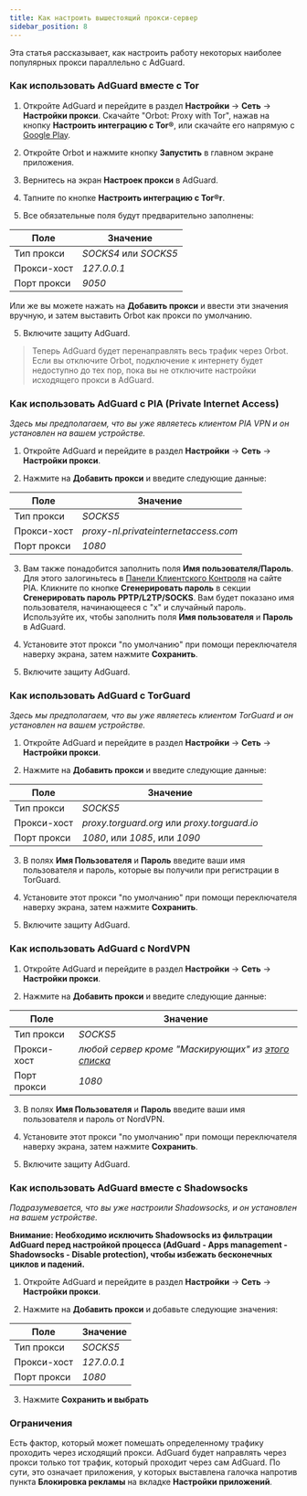```yaml
---
title: Как настроить вышестоящий прокси-сервер
sidebar_position: 8
---
```


Эта статья рассказывает, как настроить работу некоторых наиболее популярных прокси параллельно с AdGuard.

### Как использовать AdGuard вместе с Tor

1. Откройте AdGuard и перейдите в раздел **Настройки** → **Сеть** → **Настройки прокси**. Скачайте "Orbot: Proxy with Tor", нажав на кнопку **Настроить интеграцию с Tor®**, или скачайте его напрямую с [Google Play](https://play.google.com/store/apps/details?id=org.torproject.android&noprocess).

2. Откройте Orbot и нажмите кнопку **Запустить** в главном экране приложения.

2. Вернитесь на экран **Настроек прокси** в AdGuard.

3. Тапните по кнопке **Настроить интеграцию с Tor®r**.

4. Все обязательные поля будут предварительно заполнены:

| Поле        | Значение              |
| ----------- | --------------------- |
| Тип прокси  | *SOCKS4* или *SOCKS5* |
| Прокси-хост | *127.0.0.1*           |
| Порт прокси | *9050*                |

Или же вы можете нажать на **Добавить прокси** и ввести эти значения вручную, и затем выставить Orbot как прокси по умолчанию.

5. Включите защиту AdGuard.

> Теперь AdGuard будет перенаправлять весь трафик через Orbot. Если вы отключите Orbot, подключение к интернету будет недоступно до тех пор, пока вы не отключите настройки исходящего прокси в AdGuard.

### Как использовать AdGuard с PIA (Private Internet Access)

*Здесь мы предполагаем, что вы уже являетесь клиентом PIA VPN и он установлен на вашем устройстве.*

1. Откройте AdGuard и перейдите в раздел **Настройки** → **Сеть** → **Настройки прокси**.

2. Нажмите на **Добавить прокси** и введите следующие данные:

| Поле        | Значение                             |
| ----------- | ------------------------------------ |
| Тип прокси  | *SOCKS5*                             |
| Прокси-хост | *proxy-nl.privateinternetaccess.com* |
| Порт прокси | *1080*                               |

3. Вам также понадобится заполнить поля **Имя пользователя/Пароль**. Для этого залогиньтесь в [Панели Клиентского Контроля](https://www.privateinternetaccess.com/pages/client-sign-in) на сайте PIA. Кликните по кнопке **Сгенерировать пароль** в секции **Сгенерировать пароль PPTP/L2TP/SOCKS**. Вам будет показано имя пользователя, начинающееся с "x" и случайный пароль. Используйте их, чтобы заполнить поля **Имя пользователя** и **Пароль** в AdGuard.

4. Установите этот прокси "по умолчанию" при помощи переключателя наверху экрана, затем нажмите **Сохранить**.

5. Включите защиту AdGuard.

### Как использовать AdGuard с TorGuard

*Здесь мы предполагаем, что вы уже являетесь клиентом TorGuard и он установлен на вашем устройстве.*

1. Откройте AdGuard и перейдите в раздел **Настройки** → **Сеть** → **Настройки прокси**.

2. Нажмите на **Добавить прокси** и введите следующие данные:

| Поле        | Значение                                     |
| ----------- | -------------------------------------------- |
| Тип прокси  | *SOCKS5*                                     |
| Прокси-хост | *proxy.torguard.org* или *proxy.torguard.io* |
| Порт прокси | *1080*, или *1085*, или *1090*               |

3. В полях **Имя Пользователя** и **Пароль** введите ваши имя пользователя и пароль, которые вы получили при регистрации в TorGuard.

4. Установите этот прокси "по умолчанию" при помощи переключателя наверху экрана, затем нажмите **Сохранить**.

5. Включите защиту AdGuard.

### Как использовать AdGuard с NordVPN

1. Откройте AdGuard и перейдите в раздел **Настройки** → **Сеть** → **Настройки прокси**.

2. Нажмите на **Добавить прокси** и введите следующие данные:

| Поле        | Значение                                                                           |
| ----------- | ---------------------------------------------------------------------------------- |
| Тип прокси  | *SOCKS5*                                                                           |
| Прокси-хост | *любой сервер кроме "Маскирующих" из [этого списка](https://nordvpn.com/servers/)* |
| Порт прокси | *1080*                                                                             |

3. В полях **Имя Пользователя** и **Пароль** введите ваши имя пользователя и пароль от NordVPN.

4. Установите этот прокси "по умолчанию" при помощи переключателя наверху экрана, затем нажмите **Сохранить**.

5. Включите защиту AdGuard.

### Как использовать AdGuard вместе с Shadowsocks

*Подразумевается, что вы уже настроили Shadowsocks, и он установлен на вашем устройстве.*

**Внимание: Необходимо исключить Shadowsocks из фильтрации AdGuard перед настройкой процесса (AdGuard - Apps management - Shadowsocks - Disable protection), чтобы избежать бесконечных циклов и падений.**

1. Откройте AdGuard и перейдите в раздел **Настройки** → **Сеть** → **Настройки прокси**.

2. Нажмите на **Добавить прокси** и добавьте следующие значения:

| Поле        | Значение    |
| ----------- | ----------- |
| Тип прокси  | *SOCKS5*    |
| Прокси-хост | *127.0.0.1* |
| Порт прокси | *1080*      |

3. Нажмите **Сохранить и выбрать**

### Ограничения

Есть фактор, который может помешать определенному трафику проходить через исходящий прокси. AdGuard будет направлять через прокси только тот трафик, который проходит через сам AdGuard. По сути, это означает приложения, у которых выставлена галочка напротив пункта **Блокировка рекламы** на вкладке **Настройки приложений**.
